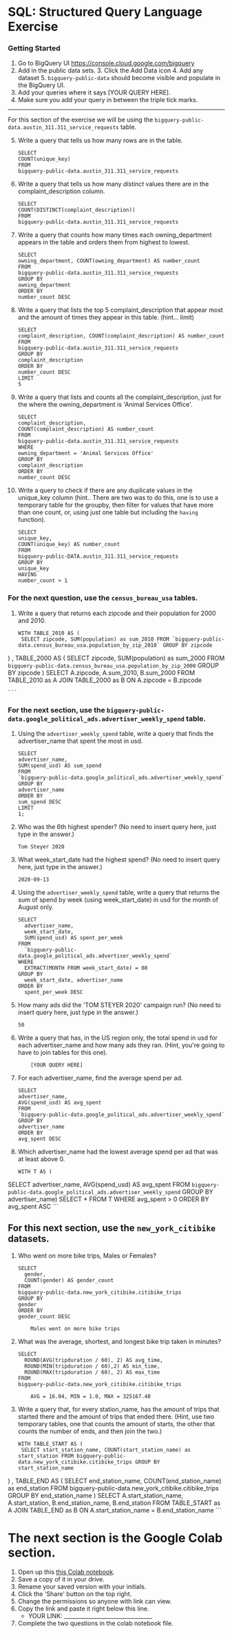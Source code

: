 
# SQL:  Structured Query Language  Exercise

### Getting Started
1. Go to BigQuery UI https://console.cloud.google.com/bigquery
2. Add in the public data sets.
	3. Click the Add Data icon
	4. Add any dataset
	5. `bigquery-public-data` should become visible and populate in the BigQuery UI.
3. Add your queries where it says [YOUR QUERY HERE].
4. Make sure you add your query in between the triple tick marks.
---

For this section of the exercise we will be using the `bigquery-public-data.austin_311.311_service_requests`  table.

5. Write a query that tells us how many rows are in the table.
	```
	SELECT
  	COUNT(unique_key)
	FROM
  	bigquery-public-data.austin_311.311_service_requests
	```

7. Write a query that tells us how many _distinct_ values there are in the complaint_description column.
	```
	SELECT
  	COUNT(DISTINCT(complaint_description))
	FROM
  	bigquery-public-data.austin_311.311_service_requests

	```

8. Write a query that counts how many times each owning_department appears in the table and orders them from highest to lowest.
	```
	SELECT
  	owning_department, COUNT(owning_department) AS number_count
	FROM
  	bigquery-public-data.austin_311.311_service_requests
	GROUP BY
  	owning_department
	ORDER BY
  	number_count DESC
	```

9. Write a query that lists the top 5 complaint_description that appear most and the amount of times they appear in this table. (hint... limit)
	```
	SELECT
  	complaint_description, COUNT(complaint_description) AS number_count
	FROM
  	bigquery-public-data.austin_311.311_service_requests
	GROUP BY
  	complaint_description
	ORDER BY
  	number_count DESC
	LIMIT
  	5
	  ```
10. Write a query that lists and counts all the complaint_description, just for the where the owning_department is 'Animal Services Office'.
	```
	SELECT
  	complaint_description,
  	COUNT(complaint_description) AS number_count
	FROM
  	bigquery-public-data.austin_311.311_service_requests
	WHERE
  	owning_department = 'Animal Services Office'
	GROUP BY
  	complaint_description
	ORDER BY
  	number_count DESC

	```

11. Write a query to check if there are any duplicate values in the unique_key column (hint.. There are two was to do this, one is to use a temporary table for the groupby, then filter for values that have more than one count, or, using just one table but including the  `having` function).
	```
	SELECT
  	unique_key,
  	COUNT(unique_key) AS number_count
	FROM
  	bigquery-public-DATA.austin_311.311_service_requests
	GROUP BY
  	unique_key
	HAVING
  	number_count > 1

	```

### For the next question, use the `census_bureau_usa` tables.

1. Write a query that returns each zipcode and their population for 2000 and 2010.
	```
	WITH TABLE_2010 AS (
     SELECT zipcode, SUM(population) as sum_2010 FROM `bigquery-public-data.census_bureau_usa.population_by_zip_2010` GROUP BY zipcode
 )
 , TABLE_2000 AS (
     SELECT zipcode, SUM(population) as sum_2000  FROM `bigquery-public-data.census_bureau_usa.population_by_zip_2000` GROUP BY zipcode
 )
 SELECT A.zipcode, A.sum_2010, B.sum_2000 FROM TABLE_2010 as A JOIN TABLE_2000 as B ON A.zipcode = B.zipcode

	```

### For the next section, use the  `bigquery-public-data.google_political_ads.advertiser_weekly_spend` table.
1. Using the `advertiser_weekly_spend` table, write a query that finds the advertiser_name that spent the most in usd.
	```
	SELECT
  	advertiser_name,
  	SUM(spend_usd) AS sum_spend
	FROM
  	`bigquery-public-data.google_political_ads.advertiser_weekly_spend`
	GROUP BY
  	advertiser_name
	ORDER BY
  	sum_spend DESC
	LIMIT
  	1;

	```
2. Who was the 6th highest spender? (No need to insert query here, just type in the answer.)
	```
	Tom Steyer 2020

	```

3. What week_start_date had the highest spend? (No need to insert query here, just type in the answer.)
	```
	2020-09-13

	```

4. Using the `advertiser_weekly_spend` table, write a query that returns the sum of spend by week (using week_start_date) in usd for the month of August only.
	```
	SELECT
	  advertiser_name,
	  week_start_date,
	  SUM(spend_usd) AS spent_per_week
	FROM
	  `bigquery-public-data.google_political_ads.advertiser_weekly_spend`
	WHERE
	  EXTRACT(MONTH FROM week_start_date) = 08
	GROUP BY
	  week_start_date, advertiser_name
	ORDER BY
	  spent_per_week DESC

	```
6.  How many ads did the 'TOM STEYER 2020' campaign run? (No need to insert query here, just type in the answer.)
	```
	50
	```
7. Write a query that has, in the US region only, the total spend in usd for each advertiser_name and how many ads they ran. (Hint, you're going to have to join tables for this one).
	```
		[YOUR QUERY HERE]
	```
8. For each advertiser_name, find the average spend per ad.
	```
	SELECT
  	advertiser_name,
  	AVG(spend_usd) AS avg_spent
	FROM
  	`bigquery-public-data.google_political_ads.advertiser_weekly_spend`
	GROUP BY
  	advertiser_name
	ORDER BY
  	avg_spent DESC
	```
10. Which advertiser_name had the lowest average spend per ad that was at least above 0.
	```
	WITH T AS (
  SELECT
    advertiser_name,
    AVG(spend_usd) AS avg_spent
  FROM
    `bigquery-public-data.google_political_ads.advertiser_weekly_spend`
  GROUP BY
    advertiser_name)
SELECT
  *
FROM
  T
WHERE
  avg_spent > 0
ORDER BY
  avg_spent ASC
	```
## For this next section, use the `new_york_citibike` datasets.

1. Who went on more bike trips, Males or Females?
	```
	SELECT
	  gender,
	  COUNT(gender) AS gender_count
	FROM
  	bigquery-public-data.new_york_citibike.citibike_trips
	GROUP BY
  	gender
	ORDER BY
  	gender_count DESC

		Males went on more bike trips
	```
2. What was the average, shortest, and longest bike trip taken in minutes?
	```
	SELECT
	  ROUND(AVG(tripduration / 60), 2) AS avg_time,
	  ROUND(MIN(tripduration / 60),2) AS min_time,
	  ROUND(MAX(tripduration / 60), 2) AS max_time
	FROM
  	bigquery-public-data.new_york_citibike.citibike_trips

		AVG = 16.04, MIN = 1.0, MAX = 325167.48
	```

3. Write a query that, for every station_name, has the amount of trips that started there and the amount of trips that ended there. (Hint, use two temporary tables, one that counts the amount of starts, the other that counts the number of ends, and then join the two.)
	```
	WITH TABLE_START AS (
     SELECT start_station_name, COUNT(start_station_name) as start_station FROM bigquery-public-data.new_york_citibike.citibike_trips GROUP BY                           start_station_name
 )
 , TABLE_END AS (
     SELECT end_station_name, COUNT(end_station_name) as end_station  FROM bigquery-public-data.new_york_citibike.citibike_trips GROUP BY end_station_name
 )
 SELECT A.start_station_name, A.start_station, B.end_station_name, B.end_station FROM TABLE_START as A JOIN TABLE_END as B ON A.start_station_name = B.end_station_name
	```
# The next section is the Google Colab section.  
1. Open up this [this Colab notebook](https://colab.research.google.com/drive/1kHdTtuHTPEaMH32GotVum41YVdeyzQ74?usp=sharing).
2. Save a copy of it in your drive.
3. Rename your saved version with your initials.
4. Click the 'Share' button on the top right.  
5. Change the permissions so anyone with link can view.
6. Copy the link and paste it right below this line.
	* YOUR LINK:  ________________________________
9. Complete the two questions in the colab notebook file.
